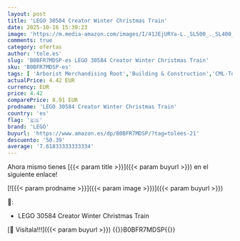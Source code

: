 ```yaml
---
layout: post
title: 'LEGO 30584 Creator Winter Christmas Train'
date: 2025-10-16 15:39:23
image: 'https://m.media-amazon.com/images/I/41JEjURYa-L._SL500_._SL400_.jpg'
comments: true
category: ofertas
author: 'tole.es'
slug: 'B0BFR7MDSP-es LEGO 30584 Creator Winter Christmas Train'
sku: 'B0BFR7MDSP-es'
tags: [ 'Arborist Merchandising Root','Building & Construction','CML-Toys','Juegos de construcción para niños','Juguetes','Juguetes y juegos','Self Service','Sets de construcción','Special Features Stores','Toys All','b6d17eda-2c26-45ed-a098-453a9f96e839_0','b6d17eda-2c26-45ed-a098-453a9f96e839_1101','christmas','lego','🇪🇸', ]
actualPrice: 4.42 EUR
currency: EUR
price: 4.42
comparePrice: 8.91 EUR
prodname: 'LEGO 30584 Creator Winter Christmas Train'
country: 'es'
flag: '🇪🇸'
brand: 'LEGO'
buyurl: 'https://www.amazon.es/dp/B0BFR7MDSP/?tag=tolees-21'
descuento: '50.39'
average: '7.61833333333334'
---
```


Ahora mismo tienes [{{< param title >}}]({{< param buyurl >}}) en el siguiente enlace!

[![{{< param prodname >}}]({{< param image >}})]({{< param buyurl >}})

🔎:

- LEGO 30584 Creator Winter Christmas Train

[🛒 Visítala!!!]({{< param buyurl >}})
{{<world>}}B0BFR7MDSP{{</world>}}
